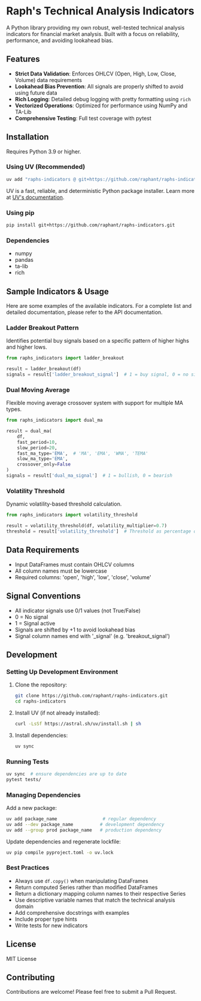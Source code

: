 # Raph's Technical Analysis Indicators

A Python library providing my own robust, well-tested technical analysis indicators for financial market analysis. Built with a focus on reliability, performance, and avoiding lookahead bias.

## Features

- **Strict Data Validation**: Enforces OHLCV (Open, High, Low, Close, Volume) data requirements
- **Lookahead Bias Prevention**: All signals are properly shifted to avoid using future data
- **Rich Logging**: Detailed debug logging with pretty formatting using `rich`
- **Vectorized Operations**: Optimized for performance using NumPy and TA-Lib
- **Comprehensive Testing**: Full test coverage with pytest

## Installation

Requires Python 3.9 or higher.

### Using UV (Recommended)

```bash
uv add "raphs-indicators @ git+https://github.com/raphant/raphs-indicators.git"
```

UV is a fast, reliable, and deterministic Python package installer. Learn more at [UV's documentation](https://github.com/astral-sh/uv).

### Using pip

```bash
pip install git+https://github.com/raphant/raphs-indicators.git
```

### Dependencies

- numpy
- pandas
- ta-lib
- rich

## Sample Indicators & Usage

Here are some examples of the available indicators. For a complete list and detailed documentation, please refer to the API documentation.

### Ladder Breakout Pattern

Identifies potential buy signals based on a specific pattern of higher highs and higher lows.

```python
from raphs_indicators import ladder_breakout

result = ladder_breakout(df)
signals = result['ladder_breakout_signal']  # 1 = buy signal, 0 = no signal
```

### Dual Moving Average

Flexible moving average crossover system with support for multiple MA types.

```python
from raphs_indicators import dual_ma

result = dual_ma(
    df,
    fast_period=10,
    slow_period=20,
    fast_ma_type='EMA',  # 'MA', 'EMA', 'WMA', 'TEMA'
    slow_ma_type='EMA',
    crossover_only=False
)
signals = result['dual_ma_signal']  # 1 = bullish, 0 = bearish
```

### Volatility Threshold

Dynamic volatility-based threshold calculation.

```python
from raphs_indicators import volatility_threshold

result = volatility_threshold(df, volatility_multiplier=0.7)
threshold = result['volatility_threshold']  # Threshold as percentage of price
```

## Data Requirements

- Input DataFrames must contain OHLCV columns
- All column names must be lowercase
- Required columns: 'open', 'high', 'low', 'close', 'volume'

## Signal Conventions

- All indicator signals use 0/1 values (not True/False)
- 0 = No signal
- 1 = Signal active
- Signals are shifted by +1 to avoid lookahead bias
- Signal column names end with '_signal' (e.g. 'breakout_signal')

## Development

### Setting Up Development Environment

1. Clone the repository:

   ```bash
   git clone https://github.com/raphant/raphs-indicators.git
   cd raphs-indicators
   ```

2. Install UV (if not already installed):

   ```bash
   curl -LsSf https://astral.sh/uv/install.sh | sh
   ```

3. Install dependencies:

   ```bash
   uv sync
   ```

### Running Tests

```bash
uv sync  # ensure dependencies are up to date
pytest tests/
```

### Managing Dependencies

Add a new package:

```bash
uv add package_name                 # regular dependency
uv add --dev package_name          # development dependency
uv add --group prod package_name   # production dependency
```

Update dependencies and regenerate lockfile:

```bash
uv pip compile pyproject.toml -o uv.lock
```

### Best Practices

- Always use `df.copy()` when manipulating DataFrames
- Return computed Series rather than modified DataFrames
- Return a dictionary mapping column names to their respective Series
- Use descriptive variable names that match the technical analysis domain
- Add comprehensive docstrings with examples
- Include proper type hints
- Write tests for new indicators

## License

MIT License

## Contributing

Contributions are welcome! Please feel free to submit a Pull Request.
